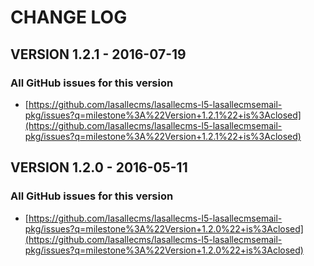 # CHANGE LOG

## VERSION 1.2.1 - 2016-07-19

### All GitHub issues for this version
* [https://github.com/lasallecms/lasallecms-l5-lasallecmsemail-pkg/issues?q=milestone%3A%22Version+1.2.1%22+is%3Aclosed](https://github.com/lasallecms/lasallecms-l5-lasallecmsemail-pkg/issues?q=milestone%3A%22Version+1.2.1%22+is%3Aclosed)

## VERSION 1.2.0 - 2016-05-11

### All GitHub issues for this version
* [https://github.com/lasallecms/lasallecms-l5-lasallecmsemail-pkg/issues?q=milestone%3A%22Version+1.2.0%22+is%3Aclosed](https://github.com/lasallecms/lasallecms-l5-lasallecmsemail-pkg/issues?q=milestone%3A%22Version+1.2.0%22+is%3Aclosed)







